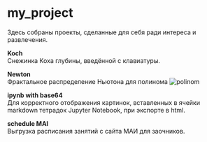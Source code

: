 # my_project
Здесь собраны проекты, сделанные для себя ради интереса и развлечения.

**Koch**  
Снежинка Коха глубины, введённой с клавиатуры.  

**Newton**  
Фрактальное распределение Ньютона для полинома ![polinom](https://render.githubusercontent.com/render/math?math=x^{6}%20-%201%20=%200)

**ipynb with base64**  
Для корректного отображения картинок, вставленных в ячейки markdown тетрадок Jupyter Notebook, при экспорте в html.  

**schedule MAI**  
Выгрузка расписания занятий с сайта МАИ для заочников.
